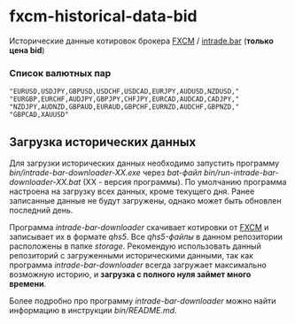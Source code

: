 # fxcm-historical-data-bid

Исторические данные котировок брокера [FXCM](https://www.fxcm.com/) / [intrade.bar](https://intrade.bar/67204) (**только цена bid**)

### Список валютных пар

```
"EURUSD,USDJPY,GBPUSD,USDCHF,USDCAD,EURJPY,AUDUSD,NZDUSD,"
"EURGBP,EURCHF,AUDJPY,GBPJPY,CHFJPY,EURCAD,AUDCAD,CADJPY,"
"NZDJPY,AUDNZD,GBPAUD,EURAUD,GBPCHF,EURNZD,AUDCHF,GBPNZD,"
"GBPCAD,XAUUSD"
```
## Загрузка исторических данных

Для загрузки исторических данных необходимо запустить программу *bin/intrade-bar-downloader-XX.exe* через *bat-файл* *bin/run-intrade-bar-downloader-XX.bat* (XX - версия программы).
По умолчанию программа настроена на загрузку всех данных, кроме текущего дня. Ранее записанные данные не будут загружены, однако может быть обновлен последний день.

Программа *intrade-bar-downloader* скачивает котировки от [FXCM](https://www.fxcm.com/) и записывает их в формате *qhs5*. Все *qhs5-файлы* в данном репозитории расположены в папке *storage*. 
Рекомендую использовать данный репозиторий с загруженными историческими данными, так как программа *intrade-bar-downloader* всегда загружает максимально возможную историю, и **загрузка с полного нуля займет много времени**.

Более подробно про программу *intrade-bar-downloader* можно найти информацию в инструкции *bin/README.md*.
